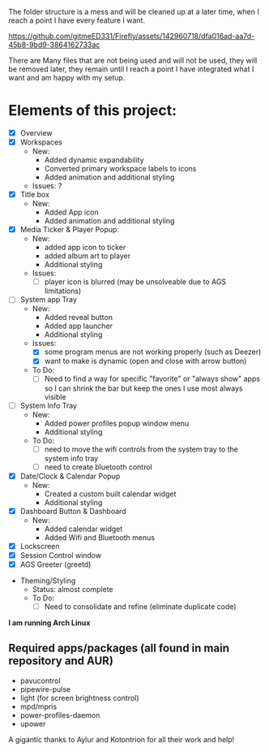 The folder structure is a mess and will be cleaned up at a later time, when I reach a point I have every feature I want.

https://github.com/gitmeED331/Firefly/assets/142960718/dfa016ad-aa7d-45b8-9bd9-3864162733ac

There are Many files that are not being used and will not be used, they will be removed later, they remain until I reach a point I have integrated what I want and am happy with my setup.

# Elements of this project:
- [X] Overview
- [X] Workspaces
  - New:
    - Added dynamic expandability
    - Converted primary workspace labels to icons
    - Added animation and additional styling
  - Issues: ?
- [X] Title box
  - New:
    - Added App icon
    - Added animation and additional styling
- [X] Media Ticker & Player Popup:
    - New:
      - added app icon to ticker
      - added album art to player
      - Additional styling
    - Issues:
      - [ ] player icon is blurred (may be unsolveable due to AGS limitations)
- [ ] System app Tray
  - New:
    - Added reveal button
    - Added app launcher
    - Additional styling
  - Issues:
    - [X] some program menus are not working properly (such as Deezer)
    - [X] want to make is dynamic (open and close with arrow button)
  - To Do:
    - [ ] Need to find a way for specific "favorite" or "always show" apps so I can shrink the bar but keep the ones I use most always visible
- [ ] System Info Tray
  - New:
    - Added power profiles popup window menu
    - Additional styling
  - To Do:
    - [ ] need to move the wifi controls from the system tray to the system info tray
    - [ ] need to create bluetooth control
- [X] Date/Clock & Calendar Popup
  - New:
    - Created a custom built calendar widget
    - Additional styling
- [X] Dashboard Button & Dashboard
  - New:
    - Added calendar widget
    - Added Wifi and Bluetooth menus
- [X] Lockscreen
- [X] Session Control window
- [X] AGS Greeter (greetd)
- Theming/Styling
  - Status: almost complete
  - To Do:
    - [ ] Need to consolidate and refine (eliminate duplicate code)

**I am running Arch Linux**

## Required apps/packages (all found in main repository and AUR)
- pavucontrol
- pipewire-pulse
- light (for screen brightness control)
- mpd/mpris
- power-profiles-daemon
- upower

A gigantic thanks to Aylur and Kotontrion for all their work and help!
